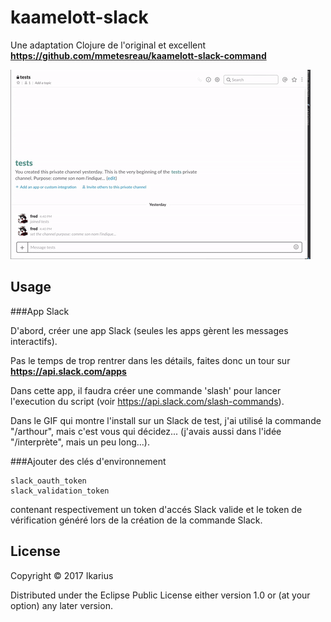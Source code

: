 # kaamelott-slack

Une adaptation Clojure de l'original et excellent **https://github.com/mmetesreau/kaamelott-slack-command**


![example](kaamelott.gif "example")


## Usage

###App Slack

D'abord, créer une app Slack (seules les apps gèrent les messages interactifs).

Pas le temps de trop rentrer dans les détails, faites donc un tour sur 
**https://api.slack.com/apps**

Dans cette app, il faudra créer une commande 'slash' pour lancer l'execution du script 
(voir https://api.slack.com/slash-commands).

Dans le GIF qui montre l'install sur un Slack de test, j'ai utilisé la commande "/arthour", mais c'est vous qui décidez... 
(j'avais aussi dans l'idée "/interprète", mais un peu long...).

###Ajouter des clés d'environnement

    slack_oauth_token
    slack_validation_token

contenant respectivement un token d'accés Slack valide
et le token de vérification généré lors de la création de la commande Slack.

## License

Copyright © 2017 Ikarius

Distributed under the Eclipse Public License either version 1.0 or (at
your option) any later version.
